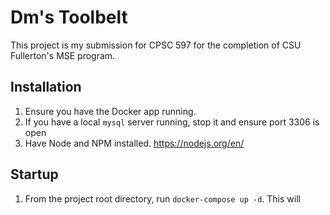 # Dm's Toolbelt
This project is my submission for CPSC 597 for the completion of CSU Fullerton's MSE program.


## Installation

1. Ensure you have the Docker app running.
2. If you have a local `mysql` server running, stop it and ensure port 3306 is open
3. Have Node and NPM installed. https://nodejs.org/en/

## Startup

1. From the project root directory, run `docker-compose up -d`. This will

<!-- php artisan cache:clear
composer dump-autoload
php artisan key:generate -->
